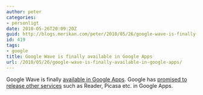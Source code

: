 ```yaml
---
author: peter
categories:
- personligt
date: 2010-05-26T20:09:20Z
guid: http://blogs.merikan.com/peter/2010/05/26/google-wave-is-finally-available-in-google-apps/
id: 419
tags:
- google
title: Google Wave is finally available in Google Apps
url: /2010/05/26/google-wave-is-finally-available-in-google-apps/
---
```


Google Wave is finally [available in Google Apps](http://googleenterprise.blogspot.com/2010/05/google-wave-labs-available-today-to.html). Google has [promised to release other services](http://googleenterprise.blogspot.com/2010/05/more-google-applications-coming-for.html) such as Reader, Picasa etc. in Google Apps.